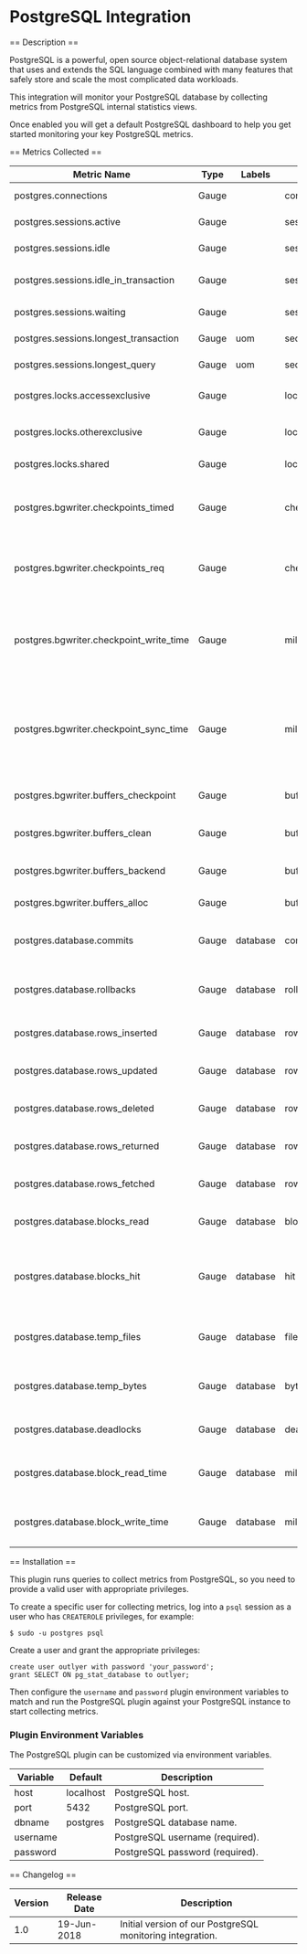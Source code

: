 PostgreSQL Integration
======================

== Description ==

PostgreSQL is a powerful, open source object-relational database system that uses and extends the SQL language combined with many features that safely store and scale the most complicated data workloads.

This integration will monitor your PostgreSQL database by collecting metrics from PostgreSQL internal statistics views.

Once enabled you will get a default PostgreSQL dashboard to help you get started monitoring your key PostgreSQL metrics.

== Metrics Collected ==

|Metric Name                            |Type |Labels  |Unit       |Description                                                                                                           |
|---------------------------------------|-----|--------|-----------|----------------------------------------------------------------------------------------------------------------------|
|postgres.connections                   |Gauge|        |connection |Number of active connections.                                                                                         |
|postgres.sessions.active               |Gauge|        |session    |Number of active sessions.                                                                                            |
|postgres.sessions.idle                 |Gauge|        |session    |Number of idle sessions.                                                                                              |
|postgres.sessions.idle_in_transaction  |Gauge|        |session    |Number of idle sessions in transaction.                                                                               |
|postgres.sessions.waiting              |Gauge|        |session    |Number of waiting sessions.                                                                                           |
|postgres.sessions.longest_transaction  |Gauge|uom     |second     |Nongest transaction in seconds.                                                                                       |
|postgres.sessions.longest_query        |Gauge|uom     |second     |Nongest query in seconds.                                                                                             |
|postgres.locks.accessexclusive         |Gauge|        |lock       |Number of locks in `AccessExclusiveLock` mode.                                                                        |
|postgres.locks.otherexclusive          |Gauge|        |lock       |Number of exclusive locks different than `AccessExclusiveLock`.                                                       |
|postgres.locks.shared                  |Gauge|        |lock       |Number of locks in `Share` mode.                                                                                      |
|postgres.bgwriter.checkpoints_timed    |Gauge|        |checkpoint |Number of scheduled checkpoints that have been performed.                                                             |
|postgres.bgwriter.checkpoints_req      |Gauge|        |checkpoint |Number of requested checkpoints that have been performed.                                                             |
|postgres.bgwriter.checkpoint_write_time|Gauge|        |millisecond|Total amount of time that has been spent in the portion of checkpoint processing where files are written to disk.     |
|postgres.bgwriter.checkpoint_sync_time |Gauge|        |millisecond|Total amount of time that has been spent in the portion of checkpoint processing where files are synchronized to disk.|
|postgres.bgwriter.buffers_checkpoint   |Gauge|        |buffer     |Number of buffers written during checkpoints.                                                                         |
|postgres.bgwriter.buffers_clean        |Gauge|        |buffer     |Number of buffers written by the background writer.                                                                   |
|postgres.bgwriter.buffers_backend      |Gauge|        |buffer     |Number of buffers written directly by a backend.                                                                      |
|postgres.bgwriter.buffers_alloc        |Gauge|        |buffer     |Number of buffers allocated.                                                                                          |
|postgres.database.commits              |Gauge|database|commit     |Number of transactions in this database that have been committed.                                                     |
|postgres.database.rollbacks            |Gauge|database|rollback   |Number of transactions in this database that have been rolled back.                                                   |
|postgres.database.rows_inserted        |Gauge|database|row        |Number of rows inserted by queries in this database.                                                                  |
|postgres.database.rows_updated         |Gauge|database|row        |Number of rows updated by queries in this database.                                                                   |
|postgres.database.rows_deleted         |Gauge|database|row        |Number of rows deleted by queries in this database.                                                                   |
|postgres.database.rows_returned        |Gauge|database|row        |Number of rows returned by queries in this database.                                                                  |
|postgres.database.rows_fetched         |Gauge|database|row        |Number of rows fetched by queries in this database.                                                                   |
|postgres.database.blocks_read          |Gauge|database|block      |Number of disk blocks read in this database.                                                                          |
|postgres.database.blocks_hit           |Gauge|database|hit        |Number of times disk blocks were found already in the buffer cache, so that a read was not necessary.                 |
|postgres.database.temp_files           |Gauge|database|file       |Number of temporary files created by queries in this database.                                                        |
|postgres.database.temp_bytes           |Gauge|database|byte       |Total amount of data written to temporary files by queries in this database.                                          |
|postgres.database.deadlocks            |Gauge|database|deadlock   |Number of deadlocks detected in this database.                                                                        |
|postgres.database.block_read_time      |Gauge|database|millisecond|Time spent reading data file blocks by backends in this database.                                                     |
|postgres.database.block_write_time     |Gauge|database|millisecond|Time spent writing data file blocks by backends in this database.                                                     |

== Installation ==

This plugin runs queries to collect metrics from PostgreSQL, so you need to provide a valid user with appropriate privileges.

To create a specific user for collecting metrics, log into a `psql` session as a user who has `CREATEROLE` privileges, for example:

```
$ sudo -u postgres psql
```

Create a user and grant the appropriate privileges:

```
create user outlyer with password 'your_password';
grant SELECT ON pg_stat_database to outlyer;
```

Then configure the `username` and `password` plugin environment variables to match and run the PostgreSQL plugin against your PostgreSQL instance to start collecting metrics.

### Plugin Environment Variables

The PostgreSQL plugin can be customized via environment variables.

|Variable|Default  |Description                    |
|--------|---------|-------------------------------|
|host    |localhost|PostgreSQL host.               |
|port    |5432     |PostgreSQL port.               |
|dbname  |postgres |PostgreSQL database name.      |
|username|         |PostgreSQL username (required).|
|password|         |PostgreSQL password (required).|

== Changelog ==

|Version|Release Date|Description                                              |
|-------|------------|---------------------------------------------------------|
|1.0    |19-Jun-2018 |Initial version of our PostgreSQL monitoring integration.|
